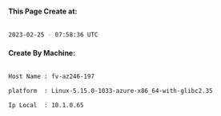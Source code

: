 
   
#### This Page Create at:

```bash

2023-02-25 - 07:58:36 UTC

```

#### Create By Machine:

```bash

Host Name : fv-az246-197

platform  : Linux-5.15.0-1033-azure-x86_64-with-glibc2.35

Ip Local  : 10.1.0.65

```

